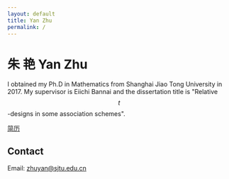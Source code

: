 ```yaml
---
layout: default
title: Yan Zhu
permalink: /
---
```


# 朱 艳 Yan Zhu
I obtained my Ph.D in Mathematics from Shanghai Jiao Tong University in 2017. My supervisor is Eiichi Bannai and the dissertation title is "Relative $$t$$-designs in some association schemes".

[简历](data/cv20160430.pdf)

## Contact

Email: <zhuyan@sjtu.edu.cn>
